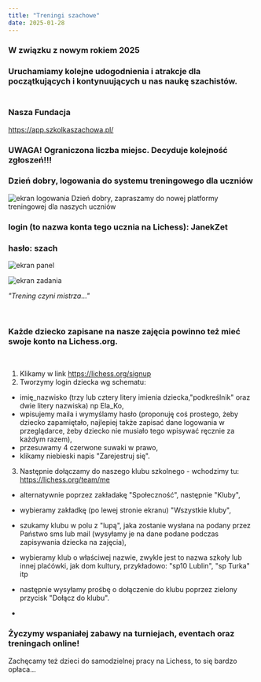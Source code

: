 ```yaml
---
title: "Treningi szachowe"
date: 2025-01-28
---
```

### W związku z nowym rokiem 2025
### Uruchamiamy kolejne udogodnienia i atrakcje dla początkujących i kontynuujących u nas naukę szachistów. 

### <br> Nasza Fundacja 

https://app.szkolkaszachowa.pl/

### UWAGA! Ograniczona liczba miejsc. Decyduje kolejność zgłoszeń!!!

### Dzień dobry, logowania do systemu treningowego dla uczniów
![ekran logowania](/uploads/chess-logowanie.png)
Dzień dobry, zapraszamy do nowej platformy treningowej dla naszych uczniów 

### login (to nazwa konta tego ucznia na Lichess): JanekZet
### hasło: szach

![ekran panel](/uploads/chess-panel.png)


![ekran zadania](/uploads/chess-zadania.png)


<i>"Trening czyni mistrza..."</i>

<br>

### Każde dziecko zapisane na nasze zajęcia powinno też mieć swoje konto na Lichess.org.
<br>

1. Klikamy w link https://lichess.org/signup
2. Tworzymy login dziecka wg schematu: 

- imię_nazwisko (trzy lub cztery litery imienia dziecka,"podkreślnik" oraz dwie litery nazwiska) np Ela_Ko,
- wpisujemy maila i wymyślamy hasło (proponuję coś prostego, żeby dziecko zapamiętało, najlepiej także zapisać dane logowania w przeglądarce, żeby dziecko nie musiało tego wpisywać ręcznie za każdym razem),
- przesuwamy 4 czerwone suwaki w prawo,
- klikamy niebieski napis "Zarejestruj się".

3. Następnie dołączamy do naszego klubu szkolnego - wchodzimy tu: https://lichess.org/team/me

- alternatywnie poprzez zakładakę "Społeczność", następnie "Kluby",
- wybieramy zakładkę (po lewej stronie ekranu) "Wszystkie kluby",
- szukamy klubu w polu z "lupą", jaka zostanie wysłana na podany przez Państwo sms lub mail (wysyłamy je na dane podane podczas zapisywania dziecka na zajęcia),
- wybieramy klub o właściwej nazwie, zwykle jest to nazwa szkoły lub innej plaćówki, jak dom kultury, przykładowo:
  "sp10 Lublin", "sp Turka" itp

- następnie wysyłamy prośbę o dołączenie do klubu poprzez zielony przycisk "Dołącz do klubu".
- 
### Życzymy wspaniałej zabawy na turniejach, eventach oraz treningach online!
Zachęcamy też dzieci do samodzielnej pracy na Lichess, to się bardzo opłaca...
